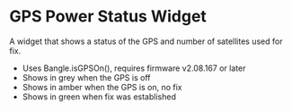 # GPS Power Status Widget

A widget that shows a status of the GPS and number of satellites used for fix.

- Uses Bangle.isGPSOn(), requires firmware v2.08.167 or later
- Shows in grey when the GPS is off
- Shows in amber when the GPS is on, no fix
- Shows in green when fix was established


